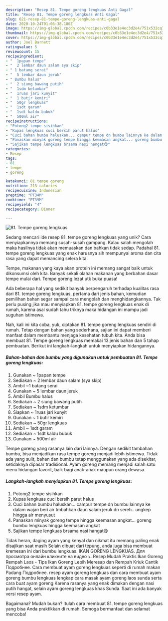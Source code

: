 ```yaml
---
description: "Resep 81. Tempe goreng lengkuas Anti Gagal"
title: "Resep 81. Tempe goreng lengkuas Anti Gagal"
slug: 621-resep-81-tempe-goreng-lengkuas-anti-gagal
date: 2020-10-24T01:06:38.180Z
image: https://img-global.cpcdn.com/recipes/c0b33e1e4ec3d2e4/751x532cq70/81-tempe-goreng-lengkuas-foto-resep-utama.jpg
thumbnail: https://img-global.cpcdn.com/recipes/c0b33e1e4ec3d2e4/751x532cq70/81-tempe-goreng-lengkuas-foto-resep-utama.jpg
cover: https://img-global.cpcdn.com/recipes/c0b33e1e4ec3d2e4/751x532cq70/81-tempe-goreng-lengkuas-foto-resep-utama.jpg
author: Joel Barnett
ratingvalue: 5
reviewcount: 15
recipeingredient:
- "  1papan tempe"
- "  2 lembar daun salam sya skip"
- " 1 batang serai"
- "  5 lembar daun jeruk"
- " Bumbu halus"
- "  2 siung bawang putih"
- "  1sdm ketumbar"
- "  1ruas jari kunyit"
- "  1 butir kemiri"
- "  50gr lengkuas"
- "  1sdt garam"
- "  1sdt kaldu bubuk"
- "  500ml air"
recipeinstructions:
- "Potong2 tempe sisihkan"
- "Kupas lengkuas cuci bersih parut halus"
- "Cuci bahan bumbu haluskan... campur tempe dn bumbu lainnya ke dalam wajan beri air tmbahkan daun salam jeruk dn sereh.. ungkep hingga air menyusut"
- "Panaskan minyak goreng tempe hingga keemasan angkat... goreng bumbu lengkuas hingga keemasan angkat"
- "Sajikan tempe lengkuas brsama nasi hangat😋"
categories:
- Resep
tags:
- 81
- tempe
- goreng

katakunci: 81 tempe goreng 
nutrition: 213 calories
recipecuisine: Indonesian
preptime: "PT34M"
cooktime: "PT39M"
recipeyield: "4"
recipecategory: Dinner

---
```



![81. Tempe goreng lengkuas](https://img-global.cpcdn.com/recipes/c0b33e1e4ec3d2e4/751x532cq70/81-tempe-goreng-lengkuas-foto-resep-utama.jpg)

Sedang mencari ide resep 81. tempe goreng lengkuas yang unik? Cara menyiapkannya memang susah-susah gampang. Kalau salah mengolah maka hasilnya tidak akan memuaskan dan bahkan tidak sedap. Padahal 81. tempe goreng lengkuas yang enak harusnya sih mempunyai aroma dan cita rasa yang dapat memancing selera kita.

Tempe, makanan yang kaya akan protein ini memang sangat baik untuk dikonsumsi oleh kita. Banyak sekali olahan makanan yang berbahan dasar tempe mulai dari. Tempe goreng lezat utk buka puasa!

Ada beberapa hal yang sedikit banyak berpengaruh terhadap kualitas rasa dari 81. tempe goreng lengkuas, pertama dari jenis bahan, kemudian pemilihan bahan segar sampai cara mengolah dan menghidangkannya. Tak perlu pusing jika mau menyiapkan 81. tempe goreng lengkuas enak di rumah, karena asal sudah tahu triknya maka hidangan ini mampu jadi suguhan istimewa.


Nah, kali ini kita coba, yuk, ciptakan 81. tempe goreng lengkuas sendiri di rumah. Tetap dengan bahan yang sederhana, sajian ini dapat memberi manfaat dalam membantu menjaga kesehatan tubuh kita. Anda bisa membuat 81. Tempe goreng lengkuas memakai 13 jenis bahan dan 5 tahap pembuatan. Berikut ini langkah-langkah untuk menyiapkan hidangannya.

<!--inarticleads1-->

##### Bahan-bahan dan bumbu yang digunakan untuk pembuatan 81. Tempe goreng lengkuas:

1. Gunakan  ~ 1papan tempe
1. Sediakan  ~ 2 lembar daun salam (sya skip)
1. Ambil  ~1 batang serai
1. Gunakan  ~ 5 lembar daun jeruk
1. Ambil  Bumbu halus
1. Sediakan  ~ 2 siung bawang putih
1. Sediakan  ~ 1sdm ketumbar
1. Siapkan  ~ 1ruas jari kunyit
1. Gunakan  ~ 1 butir kemiri
1. Sediakan  ~ 50gr lengkuas
1. Ambil  ~ 1sdt garam
1. Sediakan  ~ 1sdt kaldu bubuk
1. Gunakan  ~ 500ml air


Tempe goreng yang rasanya lain dari lainnya. Dengan sedikit tambahan bumbu, bisa menjadikan rasa tempe goreng menjadi lebih istimewa. Tidak ada yang sulit, bahan dan bumbu tetap menggunakan yang ada disekitar, setidaknya dipasar tradisional. Ayam goreng memang menjadi salah satu menu hidangan favorit, baik bagi anak-anak maupun orang dewasa. 

<!--inarticleads2-->

##### Langkah-langkah menyiapkan 81. Tempe goreng lengkuas:

1. Potong2 tempe sisihkan
1. Kupas lengkuas cuci bersih parut halus
1. Cuci bahan bumbu haluskan... campur tempe dn bumbu lainnya ke dalam wajan beri air tmbahkan daun salam jeruk dn sereh.. ungkep hingga air menyusut
1. Panaskan minyak goreng tempe hingga keemasan angkat... goreng bumbu lengkuas hingga keemasan angkat
1. Sajikan tempe lengkuas brsama nasi hangat😋


Tidak heran, daging ayam yang kenyal dan nikmat itu memang paling enak disajikan saat masih Selain dibuat dari tepung, anda juga bisa membuat kremesan ini dari bumbu lengkuas. IKAN GORENG LENGKUAS. Для просмотра онлайн кликните на видео ⤵. Resep Mudah Praktis Ikan Goreng Rempah Laos - Tips Ikan Goreng Lebih Meresap dan Rempah Kriuk Cantik Подробнее. Cara membuat ayam goreng lengkuas seperti di rumah makan Padang Подробнее. resep ayam goreng lengkuas dan cara membuat ayam goreng bumbu lengkuas lengkap cara masak ayam goreng laos sunda serta cara buat ayam goreng Karena rasanya yang enak dimakan dengan nasi putih hangat, selain ayam goreng lengkuas khas Sunda. Saat ini ada banyak versi resep ayam. 

Bagaimana? Mudah bukan? Itulah cara membuat 81. tempe goreng lengkuas yang bisa Anda praktikkan di rumah. Semoga bermanfaat dan selamat mencoba!
